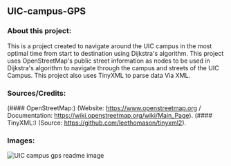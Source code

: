 ## UIC-campus-GPS
### About this project:
This is a project created to navigate around the UIC campus in the most optimal time from start to destination using Dijkstra's algorithm. This project uses OpenStreetMap's public street information as nodes to be used in Dijkstra's algorithm to navigate through the campus and streets of the UIC Campus. This project also uses TinyXML to parse data Via XML.

### Sources/Credits:
(#### OpenStreetMap:) (Website: https://www.openstreetmap.org / Documentation: https://wiki.openstreetmap.org/wiki/Main_Page). 
(#### TinyXML:) (Source:  https://github.com/leethomason/tinyxml2).

### Images:
![UIC campus gps readme image](https://user-images.githubusercontent.com/85149000/235046328-fe416edc-353f-4f6b-86b5-0f9376130f5b.png)
